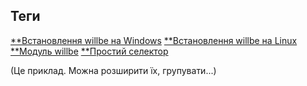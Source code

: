## Теги 
[\*\*Встановлення willbe на Windows](WillbeInstalation.ukr.md)  [\*\*Встановлення willbe на Linux](WillbeInstalation.ukr.md) [\*\*Модуль willbe](Concepts.urk.md#module) [\*\*Простий селектор](SelectorsTermInWillFile.ukr.md)

(Це приклад. Можна розширити їх, групувати...)